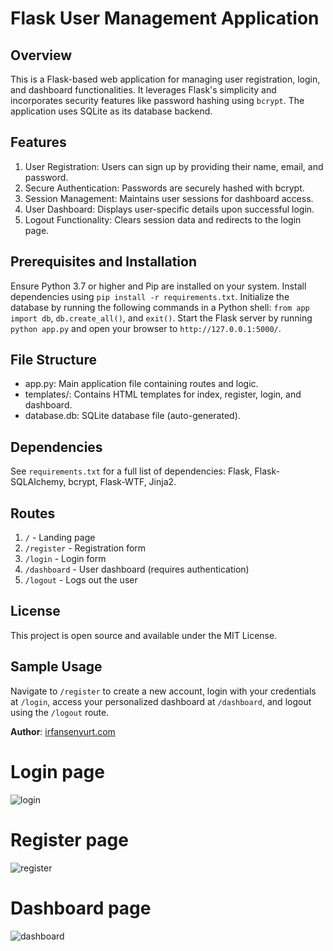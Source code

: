 # Flask User Management Application

## Overview
This is a Flask-based web application for managing user registration, login, and dashboard functionalities. It leverages Flask's simplicity and incorporates security features like password hashing using `bcrypt`. The application uses SQLite as its database backend.

## Features
1. User Registration: Users can sign up by providing their name, email, and password.
2. Secure Authentication: Passwords are securely hashed with bcrypt.
3. Session Management: Maintains user sessions for dashboard access.
4. User Dashboard: Displays user-specific details upon successful login.
5. Logout Functionality: Clears session data and redirects to the login page.

## Prerequisites and Installation
Ensure Python 3.7 or higher and Pip are installed on your system. Install dependencies using `pip install -r requirements.txt`. Initialize the database by running the following commands in a Python shell: `from app import db`, `db.create_all()`, and `exit()`. Start the Flask server by running `python app.py` and open your browser to `http://127.0.0.1:5000/`.

## File Structure
- app.py: Main application file containing routes and logic.
- templates/: Contains HTML templates for index, register, login, and dashboard.
- database.db: SQLite database file (auto-generated).

## Dependencies
See `requirements.txt` for a full list of dependencies: Flask, Flask-SQLAlchemy, bcrypt, Flask-WTF, Jinja2.

## Routes
1. `/` - Landing page
2. `/register` - Registration form
3. `/login` - Login form
4. `/dashboard` - User dashboard (requires authentication)
5. `/logout` - Logs out the user

## License
This project is open source and available under the MIT License.

## Sample Usage
Navigate to `/register` to create a new account, login with your credentials at `/login`, access your personalized dashboard at `/dashboard`, and logout using the `/logout` route.

**Author**: [irfansenyurt.com](http://irfansenyurt.com)


# Login page

![login](https://github.com/user-attachments/assets/023dda0d-5227-4ee8-8d69-e97b9eadaf1e)


# Register page
![register](https://github.com/user-attachments/assets/0d61bffe-a529-4bd4-836d-618dfb9dac56)



# Dashboard page

![dashboard](https://github.com/user-attachments/assets/637fa1af-89af-4afd-b77c-2b688234ea67)
